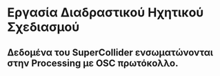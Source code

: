# Εργασία Διαδραστικού Ηχητικού Σχεδιασμού 

## Δεδομένα του SuperCollider ενσωματώνονται στην Processing με OSC πρωτόκολλο.


